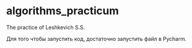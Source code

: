 # algorithms_practicum
The practice of Leshkevich S.S.

Для того чтобы запустить код, достаточно запустить файл в Pycharm. 
